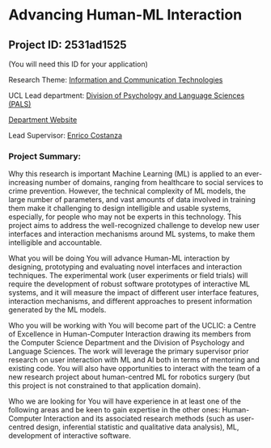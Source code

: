 # Advancing Human-ML Interaction

## Project ID: **2531ad1525**
(You will need this ID for your application)

Research Theme: [Information and Communication Technologies](../themes/information-and-communication-technologies.md)

UCL Lead department: [Division of Psychology and Language Sciences (PALS)](../departments/division-of-psychology-and-language-sciences.md)

[Department Website](https://www.ucl.ac.uk/pals)

Lead Supervisor: [Enrico Costanza](https://profiles.ucl.ac.uk/57907)

### Project Summary:

Why this research is important
Machine Learning (ML) is applied to an ever-increasing number of domains, ranging from healthcare to social services to crime prevention. However, the technical complexity of ML models, the large number of parameters, and vast amounts of data involved in training them make it challenging to design intelligible and usable systems, especially, for people who may not be experts in this technology. This project aims to address the well-recognized challenge to develop new user interfaces and interaction mechanisms around ML systems, to make them intelligible and accountable.

What you will be doing
You will advance Human-ML interaction by designing, prototyping and evaluating novel interfaces and interaction techniques. The experimental work (user experiments or field trials) will require the development of robust software prototypes of interactive ML systems, and it will measure the impact of different user interface features, interaction mechanisms, and different approaches to present information generated by the ML models. 

Who you will be working with
You will become part of the UCLIC: a Centre of Excellence in Human-Computer Interaction drawing its members from the Computer Science Department and the Division of Psychology and Language Sciences. The work will leverage the primary supervisor prior research on user interaction with ML and AI both in terms of mentoring and existing code. You will also have opportunities to interact with the team of a new research project about human-centred ML for robotics surgery (but this project is not constrained to that application domain).

Who we are looking for
You will have experience in at least one of the following areas and be keen to gain expertise in the other ones: Human-Computer Interaction and its associated research methods (such as user-centred design, inferential statistic and qualitative data analysis), ML, development of interactive software.

